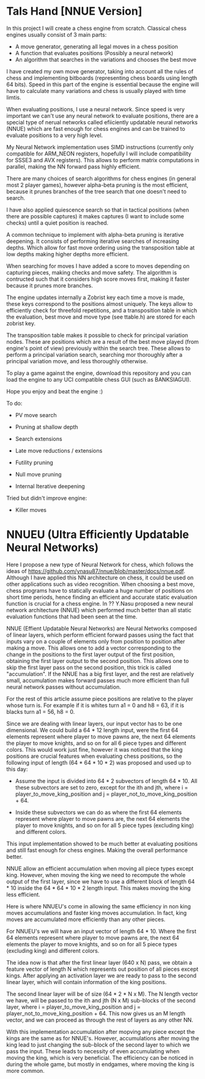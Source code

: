 # Tals Hand [NNUE Version]

In this project I will create a chess engine from scratch. Classical chess engines usually consist of 3 main parts:

* A move generator, generating all legal moves in a chess position
* A function that evaluates positions (Possibly a neural network)
* An algorithm that searches in the variations and chooses the best move

I have created my own move generator, taking into account all the rules of chess and implementing bitboards (representing chess boards using length 64 bits). Speed in this part of the engine is essential because the engine will have to calculate many variations and chess is usually played with time limtis.

When evaluating positions, I use a neural network. Since speed is very important we can't use any neural network to evaluate positions, there are a special type of nerual networks called efiiciently updatable neural networks (NNUE) which are fast enough for chess engines and can be trained to evaluate positions to a very high level. 

My Neural Network implementation uses SIMD instructions (currently only compatible for ARM_NEON registers, hopefully I will include compatibility for SSSE3 and AVX registers). This allows to perform matrix computations in parallel, making the NN forward pass highly efficient.

There are many choices of search algorithms for chess engines (in general most 2 player games), however alpha-beta pruning is the most efficient, because it prunes branches of the tree search that one doesn't need to search. 

I have also applied quiescence search so that in tactical positions (when there are possible captures) it makes captures (I want to include some checks) until a quiet position is reached.

A common technique to implement with alpha-beta pruning is iterative deepening. It consists of performing iterative searches of increasing depths. Which allow for fast move ordering using the transposition table at low depths making higher depths more efficient.

When searching for moves I have added a score to moves depending on capturing pieces, making checks and move safety. The algorithm is contructed such that it considers high score moves first, making it faster because it prunes more branches. 

The engine updates internally a Zobrist key each time a move is made, these keys correspond to the positions almost uniquely. The keys allow to efficiently check for threefold repetitions, and a transposition table in which the evaluation, best move and move type (see ttable.h) are stored for each zobrist key.

The transposition table makes it possible to check for principal variation nodes. These are positions which are a result of the best move played (from engine's point of view) previously within the search tree. These allows to perform a principal variation search, searching mor thoroughly after a principal variation move, and less thoroughly otherwise.

To play a game against the engine, download this repository and you can load the engine to any UCI compatible chess GUI (such as BANKSIAGUI).

Hope you enjoy and beat the engine :)


To do:
* PV move search
* Pruning at shallow depth 
* Search extensions
* Late move reductions / extensions

* Futility pruning
* Null move pruning
* Internal Iterative deepening

Tried but didn't improve engine:
* Killer moves

# NNUEU (Ultra Efficiently Updatable Neural Networks)

Here I propose a new type of Neural Network for chess, which follows the ideas of https://github.com/ynasu87/nnue/blob/master/docs/nnue.pdf. Although I have applied this NN architecture on chess, it could be used on other applications such as video recognition. When choosing a best move, chess programs have to statically evaluate a huge number of positions on short time periods, hence finding an efficient and accurate static evaluation function is crucial for a chess engine. In ?? Y.Nasu proposed a new neural network architecture (NNUE) which performed much better than all static evaluation functions that had been seen at the time. 

NNUE (Effient Updatable Neural Networks) are Neural Networks composed of linear layers, which perform efficient forward passes using the fact that inputs vary on a couple of elements only from position to position after making a move. This allows one to add a vector corresponding to the change in the positions to the first layer output of the first position, obtaining the first layer output to the second position. This allows one to skip the first layer pass on the second position, this trick is called "accumulation". If the NNUE has a big first layer, and the rest are relatively small, accumulation makes forward passes much more efficient than full neural network passes without accumulation.

For the rest of this article assume piece positions are relative to the player whose turn is. For example if it is whites turn a1 = 0 and h8 = 63, if it is blacks turn a1 = 56, h8 = 0.

Since we are dealing with linear layers, our input vector has to be one dimensional. We could build a 64 * 12 length input, were the first 64 elements represent where player to move pawns are, the next 64 elements the player to move knights, and so on for all 6 piece types and different colors. This would work just fine, however it was noticed that the king positions are crucial features when evaluating chess positions, so the following input of length (64 * 64 * 10 * 2) was proposed and used up to this day:

* Assume the input is divided into 64 * 2 subvectors of length 64 * 10. All these subvectors are set to zero, except for the ith and jth, where i = player_to_move_king_position and j = player_not_to_move_king_position + 64. 

* Inside these subvectors we can do as where the first 64 elements represent where player to move pawns are, the next 64 elements the player to move knights, and so on for all 5 piece types (excluding king) and different colors.

This input implementation showed to be much better at evaluating positions and still fast enough for chess engines. Making the overall performance better. 

NNUE allow an efficient accumulation when moving all piece types except king. However, when moving the king we need to recompute the whole output of the first layer, since we have to use a different block of length 64 * 10 inside the 64 * 64 * 10 * 2 length input. This makes moving the king less efficient.

Here is where NNUEU's come in allowing the same efficiency in non king moves accumulations and faster king moves accumulation. In fact, king moves are accumulated more efficiently than any other pieces. 

For NNUEU's we will have an input vector of length 64 * 10. Where the first 64 elements represent where player to move pawns are, the next 64 elements the player to move knights, and so on for all 5 piece types (excluding king) and different colors.

The idea now is that after the first linear layer (640 x N) pass, we obtain a feature vector of length N which represents out position of all pieces except kings. After applying an activation layer we are ready to pass to the second linear layer, which will contain information of the king positions.  

The second linear layer will be of size (64 * 2 * N x M). The N length vector we have, will be passed to the ith and jth (N x M) sub-blocks of the second layer, where i = player_to_move_king_position and j = player_not_to_move_king_position + 64. This now gives us an M length vector, and we can proceed as through the rest of layers as any other NN.

With this implementation accumulation after mopving any piece except the kings are the same as for NNUE's. However, accumulations after moving the king lead to just changing the sub-block of the second layer to which we pass the input. These leads to necessity of even accumulating when moving the king, which is very beneficial. The efficiency can be noticed in during the whole game, but mostly in endgames, where moving the king is more common.

